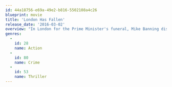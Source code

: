 ```yaml
---
id: 44a18756-e69a-49e2-b816-5502108a4c26
blueprint: movie
title: 'London Has Fallen'
release_date: '2016-03-02'
overview: "In London for the Prime Minister's funeral, Mike Banning discovers a plot to assassinate all the attending world leaders."
genres:
  -
    id: 28
    name: Action
  -
    id: 80
    name: Crime
  -
    id: 53
    name: Thriller
---
```

